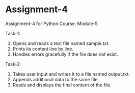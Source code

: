 # Assignment-4
Assignment-4 for Python Course: Module-5

Task-1: 
1.   Opens and reads a text file named sample.txt.
2.   Prints its content line by line.
3.   Handles errors gracefully if the file does not exist.

Task-2: 
1.   Takes user input and writes it to a file named output.txt.
2.   Appends additional data to the same file.
3.   Reads and displays the final content of the file.

